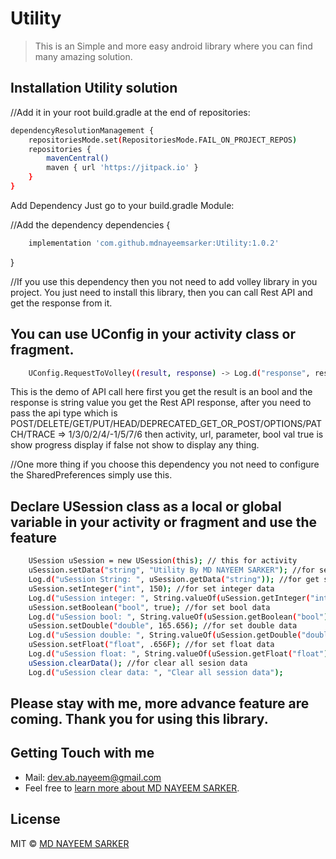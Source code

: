 # Utility
> This is an Simple and more easy android library where you can find many amazing solution. 

## Installation Utility solution

//Add it in your root build.gradle at the end of repositories:

```bash
dependencyResolutionManagement {
	repositoriesMode.set(RepositoriesMode.FAIL_ON_PROJECT_REPOS)
	repositories {
		mavenCentral()
		maven { url 'https://jitpack.io' }
	}
}
```

Add Dependency Just go to your build.gradle Module:

//Add the dependency
dependencies {
```bash
	implementation 'com.github.mdnayeemsarker:Utility:1.0.2'
```
}

//If you use this dependency then you not need to add volley library in you project.
You just need to install this library, then you can call Rest API and get the response from it.

## You can use UConfig in your activity class or fragment.
```bash
	UConfig.RequestToVolley((result, response) -> Log.d("response", response), 0, this, "https://jsonplaceholder.typicode.com/todos/1", new HashMap<>(), true);
```
This is the demo of API call here first you get the result is an bool and the response is string value you get the Rest API response, 
after you need to pass the api type which is POST/DELETE/GET/PUT/HEAD/DEPRECATED_GET_OR_POST/OPTIONS/PATCH/TRACE => 1/3/0/2/4/-1/5/7/6
then activity, url, parameter, bool val true is show progress display if false not show to display any thing.

//One more thing if you choose this dependency you not need to configure the SharedPreferences
simply use this.


## Declare USession class as a local or global variable in your activity or fragment and use the feature 
```bash
	USession uSession = new USession(this); // this for activity
    uSession.setData("string", "Utility By MD NAYEEM SARKER"); //for set string data
    Log.d("uSession String: ", uSession.getData("string")); //for get string data
    uSession.setInteger("int", 150); //for set integer data
    Log.d("uSession integer: ", String.valueOf(uSession.getInteger("int"))); //for get integer data
    uSession.setBoolean("bool", true); //for set bool data
    Log.d("uSession bool: ", String.valueOf(uSession.getBoolean("bool"))); //for get bool data
    uSession.setDouble("double", 165.656); //for set double data
    Log.d("uSession double: ", String.valueOf(uSession.getDouble("double"))); //for get double data
    uSession.setFloat("float", .656F); //for set float data
    Log.d("uSession float: ", String.valueOf(uSession.getFloat("float"))); //for get float data
    uSession.clearData(); //for clear all sesion data
    Log.d("uSession clear data: ", "Clear all session data");
```

## Please stay with me, more advance feature are coming. Thank you for using this library. 

## Getting Touch with me

 * Mail: dev.ab.nayeem@gmail.com
 * Feel free to [learn more about MD NAYEEM SARKER](https://github.com/mdnayeemsarker).

## License

MIT © [MD NAYEEM SARKER](https://github.com/mdnayeemsarker)
